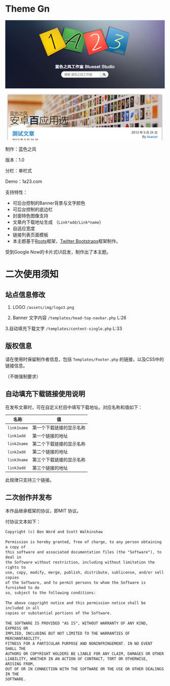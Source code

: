 # Theme Gn

![Preview](https://raw.githubusercontent.com/blueset/theme-gn/master/screenshot.png)

制作：蓝色之风

版本：1.0

分栏：单栏式

Demo：1a23.com

支持特性：

* 可后台控制的Banner背景与文字颜色
* 可后台控制的底边栏
* 封面特色图像支持
* 文章内下载地址生成 （`Link*add/Link*name`）
* 自适应宽度
* 链接列表页面模板
* 本主题基于[Roots](http://www.rootstheme.com/)框架，[Twitter Bootstraps](http://twitter.github.io/bootstrap/)框架制作。

受到Google Now的卡片式UI启发，制作出了本主题。

# 二次使用须知
## 站点信息修改

1. LOGO
`/assets/img/logo3.png`

2. Banner 文字内容
`/templates/head-top-navbar.php` L:26

3.自动填充下载文字
`/templates/content-single.php` L:33

## 版权信息

请在使用时保留制作者信息，包括 `Templates/Footer.php` 的链接，以及CSS中的链接信息。

（不做强制要求）

## 自动填充下载链接使用说明

在发布文章时，可在自定义栏目中填写下载地址。对应名称和值如下：

名称 | 值
--- | ---
`link1name`   | 第一个下载链接的显示名称
`link1add`    | 第一个链接的地址
`link2name`   | 第二个下载链接的显示名称
`link2add`    | 第二个链接的地址
`link3name`   | 第三个下载链接的显示名称
`link3add`    | 第三个链接的地址

此规律只支持三个链接。

## 二次创作并发布

本作品继承框架的协议，即MIT 协议。

付协议文本如下：

```
Copyright (c) Ben Word and Scott Walkinshaw

Permission is hereby granted, free of charge, to any person obtaining a copy of
this software and associated documentation files (the "Software"), to deal in
the Software without restriction, including without limitation the rights to
use, copy, modify, merge, publish, distribute, sublicense, and/or sell copies
of the Software, and to permit persons to whom the Software is furnished to do
so, subject to the following conditions:

The above copyright notice and this permission notice shall be included in all
copies or substantial portions of the Software.

THE SOFTWARE IS PROVIDED "AS IS", WITHOUT WARRANTY OF ANY KIND, EXPRESS OR
IMPLIED, INCLUDING BUT NOT LIMITED TO THE WARRANTIES OF MERCHANTABILITY,
FITNESS FOR A PARTICULAR PURPOSE AND NONINFRINGEMENT. IN NO EVENT SHALL THE
AUTHORS OR COPYRIGHT HOLDERS BE LIABLE FOR ANY CLAIM, DAMAGES OR OTHER
LIABILITY, WHETHER IN AN ACTION OF CONTRACT, TORT OR OTHERWISE, ARISING FROM,
OUT OF OR IN CONNECTION WITH THE SOFTWARE OR THE USE OR OTHER DEALINGS IN THE
SOFTWARE.
```
